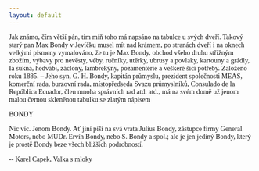 ```yaml
---
layout: default
---
```


<div style="font-family: mono;" markdown="1">

Jak známo, čím větší pán, tím míň toho má napsáno na tabulce u svých dveří. Takový starý pan Max Bondy v Jevíčku musel mít nad krámem, po stranách dveří i na oknech velkými písmeny vymalováno, že tu je Max Bondy, obchod všeho druhu střižným zbožím, výbavy pro nevěsty, véby, ručníky, utěrky, ubrusy a povlaky, kartouny a grádly, Ia sukna, hedvábí, záclony, lambrekýny, pozamentérie a veškeré šicí potřeby. Založeno roku 1885. – Jeho syn, G. H. Bondy, kapitán průmyslu, prezident společnosti MEAS, komerční rada, burzovní rada, místopředseda Svazu průmyslníků, Consulado de la República Ecuador, člen mnoha správních rad atd. atd., má na svém domě už jenom malou černou skleněnou tabulku se zlatým nápisem

BONDY

Nic víc. Jenom Bondy. Ať jiní píší na svá vrata Julius Bondy, zástupce firmy General Motors, nebo MUDr. Ervín Bondy, nebo S. Bondy a spol.; ale je jen jediný Bondy, který je prostě Bondy beze všech bližších podrobností.

-- Karel Capek, Valka s mloky
</div>

